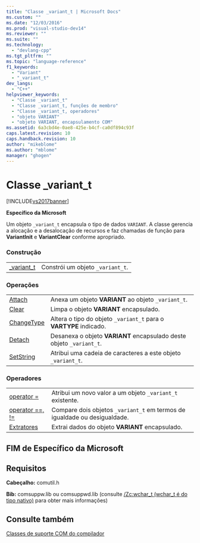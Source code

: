 ```yaml
---
title: "Classe _variant_t | Microsoft Docs"
ms.custom: ""
ms.date: "12/03/2016"
ms.prod: "visual-studio-dev14"
ms.reviewer: ""
ms.suite: ""
ms.technology: 
  - "devlang-cpp"
ms.tgt_pltfrm: ""
ms.topic: "language-reference"
f1_keywords: 
  - "Variant"
  - "_variant_t"
dev_langs: 
  - "C++"
helpviewer_keywords: 
  - "Classe _variant_t"
  - "Classe _variant_t, funções de membro"
  - "Classe _variant_t, operadores"
  - "objeto VARIANT"
  - "objeto VARIANT, encapsulamento COM"
ms.assetid: 6a3cbd4e-0ae8-425e-b4cf-ca0df894c93f
caps.latest.revision: 10
caps.handback.revision: 10
author: "mikeblome"
ms.author: "mblome"
manager: "ghogen"
---
```

# Classe _variant_t
[!INCLUDE[vs2017banner](../assembler/inline/includes/vs2017banner.md)]

**Específico da Microsoft**  
  
 Um objeto `_variant_t` encapsula o tipo de dados `VARIANT`.  A classe gerencia a alocação e a desalocação de recursos e faz chamadas de função para **VariantInit** e **VariantClear** conforme apropriado.  
  
### Construção  
  
|||  
|-|-|  
|[\_variant\_t](../Topic/_variant_t::_variant_t.md)|Constrói um objeto `_variant_t`.|  
  
### Operações  
  
|||  
|-|-|  
|[Attach](../cpp/variant-t-attach.md)|Anexa um objeto **VARIANT** ao objeto `_variant_t`.|  
|[Clear](../cpp/variant-t-clear.md)|Limpa o objeto **VARIANT** encapsulado.|  
|[ChangeType](../Topic/_variant_t::ChangeType.md)|Altera o tipo do objeto `_variant_t` para o **VARTYPE** indicado.|  
|[Detach](../cpp/variant-t-detach.md)|Desanexa o objeto **VARIANT** encapsulado deste objeto `_variant_t`.|  
|[SetString](../cpp/variant-t-setstring.md)|Atribui uma cadeia de caracteres a este objeto `_variant_t`.|  
  
### Operadores  
  
|||  
|-|-|  
|[operator \=](../cpp/variant-t-operator-equal.md)|Atribui um novo valor a um objeto `_variant_t` existente.|  
|[operator \=\=, \!\=](../cpp/variant-t-relational-operators.md)|Compare dois objetos `_variant_t` em termos de igualdade ou desigualdade.|  
|[Extratores](../cpp/variant-t-extractors.md)|Extrai dados do objeto **VARIANT** encapsulado.|  
  
## FIM de Específico da Microsoft  
  
## Requisitos  
 **Cabeçalho:** comutil.h  
  
 **Bib:** comsuppw.lib ou comsuppwd.lib \(consulte [\/Zc:wchar\_t \(wchar\_t é do tipo nativo\)](../build/reference/zc-wchar-t-wchar-t-is-native-type.md) para obter mais informações\)  
  
## Consulte também  
 [Classes de suporte COM do compilador](../cpp/compiler-com-support-classes.md)
